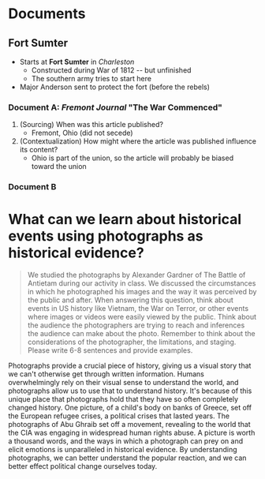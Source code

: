 # Documents

## Fort Sumter

* Starts at **Fort Sumter** in _Charleston_
    - Constructed during War of 1812 -- but unfinished
    - The southern army tries to start here
* Major Anderson sent to protect the fort (before the rebels)

### Document A: _Fremont Journal_ "The War Commenced"
1. (Sourcing) When was this article published?
    * Fremont, Ohio (did not secede)
2. (Contextualization) How might where the article was published influence its content?
    * Ohio is part of the union, so the article will probably be biased toward the union

### Document B


# What can we learn about historical events using photographs as historical evidence?  

> We studied the photographs by Alexander Gardner of The Battle of Antietam during our activity in class. We discussed the circumstances in which he photographed his images and the way it was perceived by the public and after. When answering this question, think about events in US history like Vietnam, the War on Terror, or other events where images or videos were easily viewed by the public. Think about the audience the  photographers are trying to reach and inferences the audience can make about the photo. Remember to think about the considerations of the photographer, the limitations, and staging. Please write 6-8 sentences and provide examples.

Photographs provide a crucial piece of history, giving us a visual story that we can't otherwise get through written information. Humans overwhelmingly rely on their visual sense to understand the world, and photographs allow us to use that to understand history. It's because of this unique place that photographs hold that they have so often completely changed history. One picture, of a child's body on banks of Greece, set off the European refugee crises, a political crises that lasted years. The photographs of Abu Ghraib set off a movement, revealing to the world that the CIA was engaging in widespread human rights abuse. A picture is worth a thousand words, and the ways in which a photograph can prey on and elicit emotions is unparalleled in historical evidence. By understanding photographs, we can better understand the popular reaction, and we can better effect political change ourselves today. 
